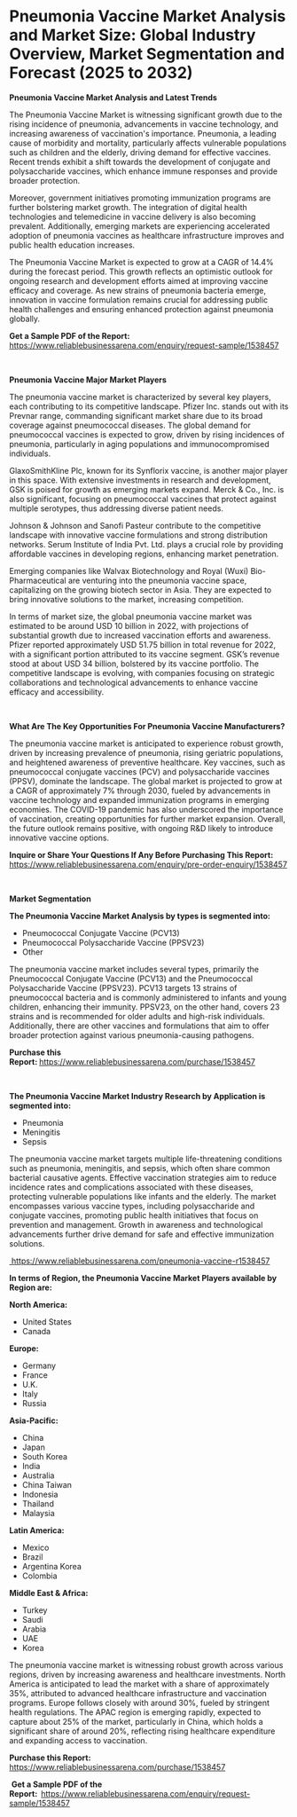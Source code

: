 <p><h1>Pneumonia Vaccine Market Analysis and Market Size: Global Industry Overview, Market Segmentation and Forecast (2025 to 2032)</h1></p><p><strong>Pneumonia Vaccine Market Analysis and Latest Trends</strong></p>
<p><p>The Pneumonia Vaccine Market is witnessing significant growth due to the rising incidence of pneumonia, advancements in vaccine technology, and increasing awareness of vaccination's importance. Pneumonia, a leading cause of morbidity and mortality, particularly affects vulnerable populations such as children and the elderly, driving demand for effective vaccines. Recent trends exhibit a shift towards the development of conjugate and polysaccharide vaccines, which enhance immune responses and provide broader protection. </p><p>Moreover, government initiatives promoting immunization programs are further bolstering market growth. The integration of digital health technologies and telemedicine in vaccine delivery is also becoming prevalent. Additionally, emerging markets are experiencing accelerated adoption of pneumonia vaccines as healthcare infrastructure improves and public health education increases. </p><p>The Pneumonia Vaccine Market is expected to grow at a CAGR of 14.4% during the forecast period. This growth reflects an optimistic outlook for ongoing research and development efforts aimed at improving vaccine efficacy and coverage. As new strains of pneumonia bacteria emerge, innovation in vaccine formulation remains crucial for addressing public health challenges and ensuring enhanced protection against pneumonia globally.</p></p>
<p><strong>Get a Sample PDF of the Report:&nbsp;</strong> <a href="https://www.reliablebusinessarena.com/enquiry/request-sample/1538457?utm_campaign=2748&utm_medium=2&utm_source=Github&utm_content=ia&utm_term=19042025&utm_id=pneumonia-vaccine">https://www.reliablebusinessarena.com/enquiry/request-sample/1538457</a></p>
<p>&nbsp;</p>
<p><strong>Pneumonia Vaccine Major Market Players</strong></p>
<p><p>The pneumonia vaccine market is characterized by several key players, each contributing to its competitive landscape. Pfizer Inc. stands out with its Prevnar range, commanding significant market share due to its broad coverage against pneumococcal diseases. The global demand for pneumococcal vaccines is expected to grow, driven by rising incidences of pneumonia, particularly in aging populations and immunocompromised individuals.</p><p>GlaxoSmithKline Plc, known for its Synflorix vaccine, is another major player in this space. With extensive investments in research and development, GSK is poised for growth as emerging markets expand. Merck & Co., Inc. is also significant, focusing on pneumococcal vaccines that protect against multiple serotypes, thus addressing diverse patient needs.</p><p>Johnson & Johnson and Sanofi Pasteur contribute to the competitive landscape with innovative vaccine formulations and strong distribution networks. Serum Institute of India Pvt. Ltd. plays a crucial role by providing affordable vaccines in developing regions, enhancing market penetration.</p><p>Emerging companies like Walvax Biotechnology and Royal (Wuxi) Bio-Pharmaceutical are venturing into the pneumonia vaccine space, capitalizing on the growing biotech sector in Asia. They are expected to bring innovative solutions to the market, increasing competition.</p><p>In terms of market size, the global pneumonia vaccine market was estimated to be around USD 10 billion in 2022, with projections of substantial growth due to increased vaccination efforts and awareness. Pfizer reported approximately USD 51.75 billion in total revenue for 2022, with a significant portion attributed to its vaccine segment. GSK’s revenue stood at about USD 34 billion, bolstered by its vaccine portfolio. The competitive landscape is evolving, with companies focusing on strategic collaborations and technological advancements to enhance vaccine efficacy and accessibility.</p></p>
<p>&nbsp;</p>
<p><strong>What Are The Key Opportunities For Pneumonia Vaccine Manufacturers?</strong></p>
<p><p>The pneumonia vaccine market is anticipated to experience robust growth, driven by increasing prevalence of pneumonia, rising geriatric populations, and heightened awareness of preventive healthcare. Key vaccines, such as pneumococcal conjugate vaccines (PCV) and polysaccharide vaccines (PPSV), dominate the landscape. The global market is projected to grow at a CAGR of approximately 7% through 2030, fueled by advancements in vaccine technology and expanded immunization programs in emerging economies. The COVID-19 pandemic has also underscored the importance of vaccination, creating opportunities for further market expansion. Overall, the future outlook remains positive, with ongoing R&D likely to introduce innovative vaccine options.</p></p>
<p><strong>Inquire or Share Your Questions If Any Before Purchasing This Report:</strong> <a href="https://www.reliablebusinessarena.com/enquiry/pre-order-enquiry/1538457?utm_campaign=2748&utm_medium=2&utm_source=Github&utm_content=ia&utm_term=19042025&utm_id=pneumonia-vaccine">https://www.reliablebusinessarena.com/enquiry/pre-order-enquiry/1538457</a></p>
<p>&nbsp;</p>
<p><strong>Market Segmentation</strong></p>
<p><strong>The Pneumonia Vaccine Market Analysis by types is segmented into:</strong></p>
<p><ul><li>Pneumococcal Conjugate Vaccine (PCV13)</li><li>Pneumococcal Polysaccharide Vaccine (PPSV23)</li><li>Other</li></ul></p>
<p><p>The pneumonia vaccine market includes several types, primarily the Pneumococcal Conjugate Vaccine (PCV13) and the Pneumococcal Polysaccharide Vaccine (PPSV23). PCV13 targets 13 strains of pneumococcal bacteria and is commonly administered to infants and young children, enhancing their immunity. PPSV23, on the other hand, covers 23 strains and is recommended for older adults and high-risk individuals. Additionally, there are other vaccines and formulations that aim to offer broader protection against various pneumonia-causing pathogens.</p></p>
<p><strong>Purchase this Report:&nbsp;</strong><a href="https://www.reliablebusinessarena.com/purchase/1538457?utm_campaign=2748&utm_medium=2&utm_source=Github&utm_content=ia&utm_term=19042025&utm_id=pneumonia-vaccine">https://www.reliablebusinessarena.com/purchase/1538457</a></p>
<p>&nbsp;</p>
<p><strong>The Pneumonia Vaccine Market Industry Research by Application is segmented into:</strong></p>
<p><ul><li>Pneumonia</li><li>Meningitis</li><li>Sepsis</li></ul></p>
<p><p>The pneumonia vaccine market targets multiple life-threatening conditions such as pneumonia, meningitis, and sepsis, which often share common bacterial causative agents. Effective vaccination strategies aim to reduce incidence rates and complications associated with these diseases, protecting vulnerable populations like infants and the elderly. The market encompasses various vaccine types, including polysaccharide and conjugate vaccines, promoting public health initiatives that focus on prevention and management. Growth in awareness and technological advancements further drive demand for safe and effective immunization solutions.</p></p>
<p><a href="https://www.reliablebusinessarena.com/pneumonia-vaccine-r1538457?utm_campaign=2748&utm_medium=2&utm_source=Github&utm_content=ia&utm_term=19042025&utm_id=pneumonia-vaccine">&nbsp;https://www.reliablebusinessarena.com/pneumonia-vaccine-r1538457</a></p>
<p><strong>In terms of Region, the Pneumonia Vaccine Market Players available by Region are:</strong></p>
<p>
    <p> <strong> North America: </strong>
        <ul>
            <li>United States</li>
            <li>Canada</li>
        </ul>
        </p> 
    <p> <strong> Europe: </strong>
        <ul>
            <li>Germany</li>
            <li>France</li>
            <li>U.K.</li>
            <li>Italy</li>
            <li>Russia</li>
        </ul>
        </p> 
    <p> <strong> Asia-Pacific: </strong>
        <ul>
            <li>China</li>
            <li>Japan</li>
            <li>South Korea</li>
            <li>India</li>
            <li>Australia</li>
            <li>China Taiwan</li>
            <li>Indonesia</li>
            <li>Thailand</li>
            <li>Malaysia</li>
        </ul>
        </p> 
    <p> <strong> Latin America: </strong>
        <ul>
            <li>Mexico</li>
            <li>Brazil</li>
            <li>Argentina Korea</li>
            <li>Colombia</li>
        </ul>
        </p> 
    <p> <strong> Middle East & Africa: </strong>
        <ul>
            <li>Turkey</li>
            <li>Saudi</li>
            <li>Arabia</li>
            <li>UAE</li>
            <li>Korea</li>
        </ul>
    </p>
    </p>
<p><p>The pneumonia vaccine market is witnessing robust growth across various regions, driven by increasing awareness and healthcare investments. North America is anticipated to lead the market with a share of approximately 35%, attributed to advanced healthcare infrastructure and vaccination programs. Europe follows closely with around 30%, fueled by stringent health regulations. The APAC region is emerging rapidly, expected to capture about 25% of the market, particularly in China, which holds a significant share of around 20%, reflecting rising healthcare expenditure and expanding access to vaccination.</p></p>
<p><strong>Purchase this Report: </strong><a href="https://www.reliablebusinessarena.com/purchase/1538457?utm_campaign=2748&utm_medium=2&utm_source=Github&utm_content=ia&utm_term=19042025&utm_id=pneumonia-vaccine">https://www.reliablebusinessarena.com/purchase/1538457</a></p>
<p>&nbsp;<strong>Get a Sample PDF of the Report:&nbsp;&nbsp;</strong><a href="https://www.reliablebusinessarena.com/enquiry/request-sample/1538457?utm_campaign=2748&utm_medium=2&utm_source=Github&utm_content=ia&utm_term=19042025&utm_id=pneumonia-vaccine">https://www.reliablebusinessarena.com/enquiry/request-sample/1538457</a></p>
<p><strong></strong></p>
<p><p></p><p></p><p></p></p>
